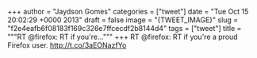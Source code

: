 
+++
author = "Jaydson Gomes"
categories = ["tweet"]
date = "Tue Oct 15 20:02:29 +0000 2013"
draft = false
image = "{TWEET_IMAGE}"
slug = "f2e4eafb6f08183f169c326e7ffcecdf2b8144d4"
tags = ["tweet"]
title = """RT @firefox: RT if you're..."""
+++
RT @firefox: RT if you're a proud Firefox user. http://t.co/3aEONazfYo
